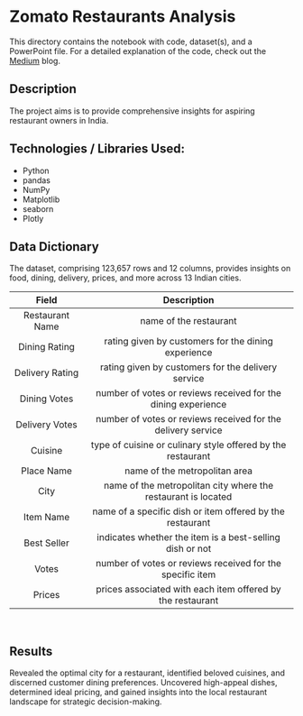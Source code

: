 # Zomato Restaurants Analysis

This directory contains the notebook with code, dataset(s), and a PowerPoint file. For a detailed explanation of the code, check out the [Medium](https://medium.com/@vijay_sundaram/exploratory-data-analysis-of-zomato-data-in-python-unveiling-insights-for-restaurant-success-0db332f95bab) blog.

## Description
The project aims is to provide comprehensive insights for aspiring restaurant owners in India.

## Technologies / Libraries Used:
- Python
- pandas
- NumPy
- Matplotlib
- seaborn
- Plotly

## Data Dictionary
The dataset, comprising 123,657 rows and 12 columns, provides insights on food, dining, delivery, prices, and more across 13 Indian cities.

| Field           | Description                                                   |
| :-------------: | :-----------------------------------------------------------: |
| Restaurant Name | name of the restaurant                                        |
| Dining Rating   | rating given by customers for the dining experience           |
| Delivery Rating | rating given by customers for the delivery service            |
| Dining Votes    | number of votes or reviews received for the dining experience |
| Delivery Votes  | number of votes or reviews received for the delivery service  |
| Cuisine         | type of cuisine or culinary style offered by the restaurant   |
| Place Name      | name of the metropolitan area                                 |
| City            | name of the metropolitan city where the restaurant is located |
| Item Name       | name of a specific dish or item offered by the restaurant     |
| Best Seller     | indicates whether the item is a best-selling dish or not      |
| Votes           | number of votes or reviews received for the specific item     |
| Prices          | prices associated with each item offered by the restaurant    |

<br>

## Results
Revealed the optimal city for a restaurant, identified beloved cuisines, and discerned customer dining preferences. Uncovered high-appeal dishes, determined ideal pricing, and gained insights into the local restaurant landscape for strategic decision-making.
